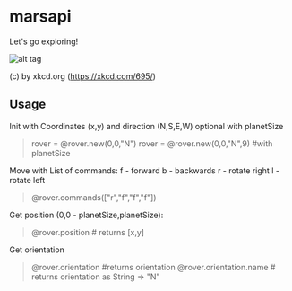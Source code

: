 # marsapi
Let's go exploring!


![alt tag](http://imgs.xkcd.com/comics/spirit.png)

(c) by xkcd.org (https://xkcd.com/695/)


## Usage

Init with Coordinates (x,y) and direction (N,S,E,W) optional with planetSize
> rover = @rover.new(0,0,"N")
> rover = @rover.new(0,0,"N",9) #with planetSize


Move with List of commands:
f - forward
b - backwards
r - rotate right
l - rotate left
> @rover.commands(["r","f","f","f"])

Get position (0,0 - planetSize,planetSize):
> @rover.position # returns [x,y]

Get orientation
> @rover.orientation #returns orientation
> @rover.orientation.name # returns orientation as String => "N"
